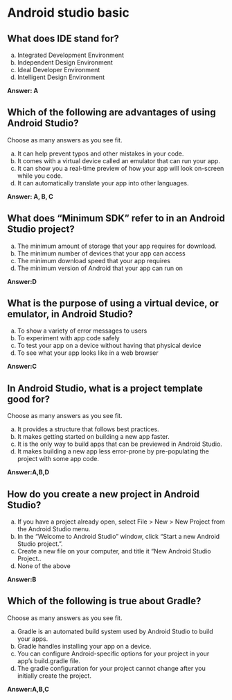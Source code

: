 # Android studio basic
## What does IDE stand for?
<ol type="a">
  <li>Integrated Development Environment</li>
  <li>Independent Design Environment</li>
  <li>Ideal Developer Environment</li>
  <li>Intelligent Design Environment</li>
</ol>

**Answer: A**
## Which of the following are advantages of using Android Studio?
Choose as many answers as you see fit.

<ol type="a">
  <li>It can help prevent typos and other mistakes in your code.</li>
  <li>It comes with a virtual device called an emulator that can run your app.</li>
  <li>It can show you a real-time preview of how your app will look on-screen while you code.</li>
  <li>It can automatically translate your app into other languages.</li>
</ol>

**Answer: A, B, C**

## What does “Minimum SDK” refer to in an Android Studio project?

<ol type="a">
  <li>The minimum amount of storage that your app requires for download.</li>
  <li>The minimum number of devices that your app can access</li>
  <li>The minimum download speed that your app requires</li>
  <li>The minimum version of Android that your app can run on</li>
</ol>

**Answer:D**

## What is the purpose of using a virtual device, or emulator, in Android Studio?

<ol type="a">
  <li>To show a variety of error messages to users</li>
  <li>To experiment with app code safely</li>
  <li>To test your app on a device without having that physical device</li>
  <li>To see what your app looks like in a web browser</li>
</ol>


**Answer:C**
## In Android Studio, what is a project template good for?
Choose as many answers as you see fit.

<ol type="a">
  <li>It provides a structure that follows best practices.</li>
  <li>It makes getting started on building a new app faster.</li>
  <li>It is the only way to build apps that can be previewed in Android Studio.</li>
  <li>It makes building a new app less error-prone by pre-populating the project with some app code.</li>
</ol>

**Answer:A,B,D**


## How do you create a new project in Android Studio?

<ol type="a">
  <li>If you have a project already open, select File > New > New Project from the Android Studio menu.</li>
  <li>In the “Welcome to Android Studio” window, click “Start a new Android Studio project.”.</li>
  <li>Create a new file on your computer, and title it “New Android Studio Project..</li>
  <li>None of the above</li>
</ol>

**Answer:B**

## Which of the following is true about Gradle?
Choose as many answers as you see fit.

<ol type="a">
  <li>Gradle is an automated build system used by Android Studio to build your apps.</li>
  <li>Gradle handles installing your app on a device.</li>
  <li>You can configure Android-specific options for your project in your app’s build.gradle file.</li>
  <li>The gradle configuration for your project cannot change after you initially create the project.</li>
</ol>

**Answer:A,B,C**













